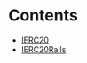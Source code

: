 

# Contents
- [IERC20](IERC20.sol/interface.IERC20.md)
- [IERC20Rails](IERC20Rails.sol/interface.IERC20Rails.md)
